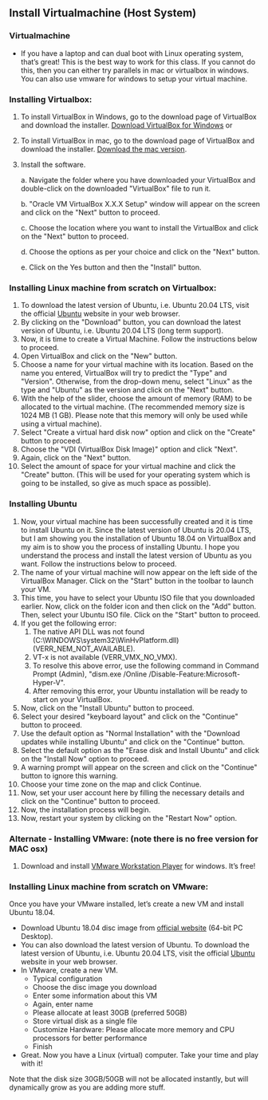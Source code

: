 ## Install Virtualmachine (Host System)

### Virtualmachine

- If you have a laptop and can dual boot with Linux operating system, that’s great! This is the best way to work for this class. If you cannot do this, then you can either try parallels in mac or virtualbox in windows. You can also use vmware for windows to setup your virtual machine. 

### Installing Virtualbox:

1. To install VirtualBox in Windows, go to the download page of VirtualBox and download the installer. [Download VirtualBox for Windows](https://www.virtualbox.org/wiki/Downloads) or 

2. To install VirtualBox in mac, go to the download page of VirtualBox and download the installer. [Download the mac version](https://www.virtualbox.org/wiki/Downloads).

3. Install the software.

   a. Navigate the folder where you have downloaded your VirtualBox and double-click on the downloaded "VirtualBox" file to run it.

   b. "Oracle VM VirtualBox X.X.X Setup" window will appear on the screen and click on the "Next" button to proceed.

   c. Choose the location where you want to install the VirtualBox and click on the "Next" button to proceed. 

   d. Choose the options as per your choice and click on the "Next" button. 

   e. Click on the Yes button and then the "Install" button.

### Installing Linux machine from scratch on Virtualbox:

1. To download the latest version of Ubuntu, i.e. Ubuntu 20.04 LTS, visit the official [Ubuntu](https://ubuntu.com/download/desktop) website in your web browser.
2. By clicking on the "Download" button, you can download the latest version of Ubuntu, i.e. Ubuntu 20.04 LTS (long term support).
3. Now, it is time to create a Virtual Machine. Follow the instructions below to proceed.
4. Open VirtualBox and click on the "New" button.
5. Choose a name for your virtual machine with its location. Based on the name you entered, VirtualBox will try to predict the "Type" and "Version". Otherwise, from the drop-down menu, select "Linux" as the type and "Ubuntu" as the version and click on the "Next" button.
6. With the help of the slider, choose the amount of memory (RAM) to be allocated to the virtual machine. (The recommended memory size is 1024 MB (1 GB). Please note that this memory will only be used while using a virtual machine).
7. Select "Create a virtual hard disk now" option and click on the "Create" button to proceed.
8. Choose the "VDI (VirtualBox Disk Image)" option and click "Next". 
9. Again, click on the "Next" button. 
10. Select the amount of space for your virtual machine and click the "Create" button. (This will be used for your operating system which is going to be installed, so give as much space as possible).

### Installing Ubuntu

1.  Now, your virtual machine has been successfully created and it is time to install Ubuntu on it. Since the latest version of Ubuntu is 20.04 LTS, but I am showing you the installation of Ubuntu 18.04 on VirtualBox and my aim is to show you the process of installing Ubuntu. I hope you understand the process and install the latest version of Ubuntu as you want. Follow the instructions below to proceed.
2.  The name of your virtual machine will now appear on the left side of the VirtualBox Manager. Click on the "Start" button in the toolbar to launch your VM.
3. This time, you have to select your Ubuntu ISO file that you downloaded earlier. Now, click on the folder icon and then click on the "Add" button. Then, select your Ubuntu ISO file. Click on the "Start" button to proceed.
4. If you get the following error: 
   1. The native API DLL was not found (C:\WINDOWS\system32\WinHvPlatform.dll) (VERR_NEM_NOT_AVAILABLE).
   2. VT-x is not available (VERR_VMX_NO_VMX).
   3. To resolve this above error, use the following command in Command Prompt (Admin), "dism.exe /Online /Disable-Feature:Microsoft-Hyper-V".
   4. After removing this error, your Ubuntu installation will be ready to start on your VirtualBox.
5. Now, click on the "Install Ubuntu" button to proceed.
6. Select your desired "keyboard layout" and click on the "Continue" button to proceed.
7. Use the default option as "Normal Installation" with the "Download updates while installing Ubuntu" and click on the "Continue" button.
8. Select the default option as the "Erase disk and Install Ubuntu" and click on the "Install Now" option to proceed.
9. A warning prompt will appear on the screen and click on the "Continue" button to ignore this warning.
10. Choose your time zone on the map and click Continue.
11. Now, set your user account here by filling the necessary details and click on the "Continue" button to proceed.
12. Now, the installation process will begin.
13. Now, restart your system by clicking on the "Restart Now" option.



### Alternate - Installing VMware: (note there is no free version for MAC osx)

1. Download  and install [VMware Workstation Player](https://www.vmware.com/products/workstation-player.html) for windows. It’s free!

### Installing Linux machine from scratch on VMware:

Once you have your VMware installed, let’s create a new VM and install Ubuntu 18.04.

- Download Ubuntu 18.04 disc image from [official website](http://releases.ubuntu.com/18.04/) (64-bit PC Desktop).
- You can also download the latest version of Ubuntu. To download the latest version of Ubuntu, i.e. Ubuntu 20.04 LTS, visit the official [Ubuntu](https://ubuntu.com/download/desktop) website in your web browser.
- In VMware, create a new VM.
  - Typical configuration
  - Choose the disc image you download
  - Enter some information about this VM
  - Again, enter name
  - Please allocate at least 30GB (preferred 50GB)
  - Store virtual disk as a single file
  - Customize Hardware: Please allocate more memory and CPU processors for better performance
  - Finish
- Great. Now you have a Linux (virtual) computer. Take your time and play with it!

Note that the disk size 30GB/50GB will not be allocated instantly, but will dynamically grow as you are adding more stuff.

